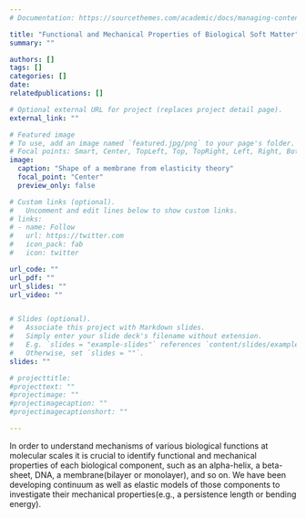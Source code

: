 ```yaml
---
# Documentation: https://sourcethemes.com/academic/docs/managing-content/

title: "Functional and Mechanical Properties of Biological Soft Matter"
summary: ""

authors: []
tags: []
categories: []
date: 
relatedpublications: []

# Optional external URL for project (replaces project detail page).
external_link: ""

# Featured image
# To use, add an image named `featured.jpg/png` to your page's folder.
# Focal points: Smart, Center, TopLeft, Top, TopRight, Left, Right, BottomLeft, Bottom, BottomRight.
image:
  caption: "Shape of a membrane from elasticity theory"
  focal_point: "Center"
  preview_only: false

# Custom links (optional).
#   Uncomment and edit lines below to show custom links.
# links:
# - name: Follow
#   url: https://twitter.com
#   icon_pack: fab
#   icon: twitter

url_code: ""
url_pdf: ""
url_slides: ""
url_video: ""


# Slides (optional).
#   Associate this project with Markdown slides.
#   Simply enter your slide deck's filename without extension.
#   E.g. `slides = "example-slides"` references `content/slides/example-slides.md`.
#   Otherwise, set `slides = ""`.
slides: ""

# projecttitle: 
#projecttext: ""
#projectimage: ""
#projectimagecaption: ""
#projectimagecaptionshort: ""

---
```


In order to understand mechanisms of various biological functions at molecular scales it is crucial to identify functional and mechanical properties of each biological component, such as an alpha-helix, a beta-sheet, DNA, a membrane(bilayer or monolayer), and so on. We have been developing continuum as well as elastic models of those components to investigate their mechanical properties(e.g., a persistence length or bending energy). 
